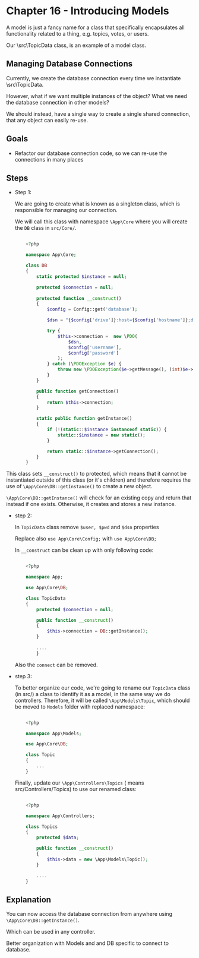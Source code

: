 # Chapter 16 - Introducing Models

A model is just a fancy name for a class that specifically encapsulates all functionality related to a thing, e.g. topics, votes, or users.

Our \src\TopicData class, is an example of a model class.


## Managing Database Connections

Currently, we create the database connection every time we instantiate \src\TopicData.

However, what if we want multiple instances of the object? What we need the database connection in other models?

We should instead, have a single way to create a single shared connection, that any object can easily re-use.


## Goals

- Refactor our database connection code, so we can re-use the connections in many places

## Steps

- Step 1:

    We are going to create what is known as a singleton class, which is responsible for managing our connection.

    We will call this class with namespace `\App\Core` where you will create the `DB` class in `src/Core/`.

    ```php

        <?php

        namespace App\Core;

        class DB
        {
            static protected $instance = null;

            protected $connection = null;
            
            protected function __construct()
            {
                $config = Config::get('database');

                $dsn = "{$config['drive']}:host={$config['hostname']};dbname={$config['dbname']}";

                try {
                    $this->connection =  new \PDO(
                        $dsn,
                        $config['username'],
                        $config['password']
                    );
                } catch (\PDOException $e) {
                    throw new \PDOException($e->getMessage(), (int)$e->getCode());
                }
            }

            public function getConnection()
            {
                return $this->connection;
            }

            static public function getInstance()
            {
                if (!(static::$instance instanceof static)) {
                    static::$instance = new static();
                }

                return static::$instance->getConnection();
            }
        }

    ```

This class sets `__construct()` to protected, which means that it cannot be instantiated outside of this class (or it's children) and therefore requires the use of `\App\Core\DB::getInstance()` to create a new object.

`\App\Core\DB::getInstance()` will check for an existing copy and return that instead if one exists. Otherwise, it creates and stores a new instance.

- step 2:

    In `TopicData` class remove `$user, $pwd` and `$dsn` properties

    Replace also  `use App\Core\Config;` with `use App\Core\DB;`  

    In `__construct` can be clean up with only following code:

    ```php

        <?php

        namespace App;

        use App\Core\DB;

        class TopicData
        {
            protected $connection = null;

            public function __construct()
            {
                $this->connection = DB::getInstance();
            }
            
            ....
            }
    ```

    Also the `connect` can be removed.

- step 3:

    To better organize our code, we're going to rename our `TopicData` class (in src/) a class to identify it as a model, in the same way we do controllers. Therefore, it will be called `\App\Models\Topic`, which should be moved to `Models` folder with replaced namespace:

    ```php

        <?php

        namespace App\Models;

        use App\Core\DB;

        class Topic
        {
            ...
        }

    ```

    Finally, update our `\App\Controllers\Topics` ( means src/Controllers/Topics) to use our renamed class:

    ```php

        <?php

        namespace App\Controllers;

        class Topics
        {
            protected $data;

            public function __construct()
            {
                $this->data = new \App\Models\Topic();
            }

            ....
        }
    ```

## Explanation

You can now access the database connection from anywhere using `\App\Core\DB::getInstance()`.

Which can be used in any controller.

Better organization with Models and and DB specific to connect to database.

